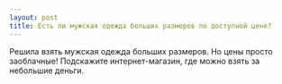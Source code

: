 ```yaml
---
layout: post 
title: Есть ли мужская одежда больших размеров по доступной цене? 
--- 
```

Решила взять мужская одежда больших размеров. Но цены просто заоблачные! Подскажите интернет-магазин, где можно взять за небольшие деньги. 